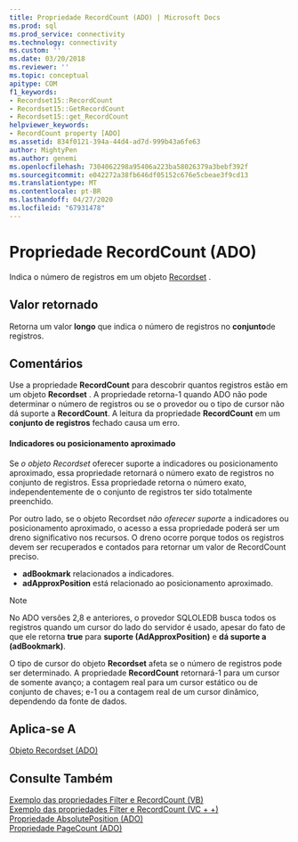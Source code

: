 ```yaml
---
title: Propriedade RecordCount (ADO) | Microsoft Docs
ms.prod: sql
ms.prod_service: connectivity
ms.technology: connectivity
ms.custom: ''
ms.date: 03/20/2018
ms.reviewer: ''
ms.topic: conceptual
apitype: COM
f1_keywords:
- Recordset15::RecordCount
- Recordset15::GetRecordCount
- Recordset15::get_RecordCount
helpviewer_keywords:
- RecordCount property [ADO]
ms.assetid: 834f0121-394a-44d4-ad7d-999b43a6fe63
author: MightyPen
ms.author: genemi
ms.openlocfilehash: 7304062298a95406a223ba58026379a3bebf392f
ms.sourcegitcommit: e042272a38fb646df05152c676e5cbeae3f9cd13
ms.translationtype: MT
ms.contentlocale: pt-BR
ms.lasthandoff: 04/27/2020
ms.locfileid: "67931478"
---
```

# <a name="recordcount-property-ado"></a>Propriedade RecordCount (ADO)

Indica o número de registros em um objeto [Recordset](../../../ado/reference/ado-api/recordset-object-ado.md) .
  
## <a name="return-value"></a>Valor retornado

Retorna um valor **longo** que indica o número de registros no **conjunto**de registros.
  
## <a name="remarks"></a>Comentários

Use a propriedade **RecordCount** para descobrir quantos registros estão em um objeto **Recordset** . A propriedade retorna-1 quando ADO não pode determinar o número de registros ou se o provedor ou o tipo de cursor não dá suporte a **RecordCount**. A leitura da propriedade **RecordCount** em um **conjunto de registros** fechado causa um erro.

#### <a name="bookmarks-or-approximate-positioning"></a>Indicadores ou posicionamento aproximado

Se *o objeto Recordset* oferecer suporte a indicadores ou posicionamento aproximado, essa propriedade retornará o número exato de registros no conjunto de registros. Essa propriedade retorna o número exato, independentemente de o conjunto de registros ter sido totalmente preenchido.

Por outro lado, se o objeto Recordset *não oferecer suporte* a indicadores ou posicionamento aproximado, o acesso a essa propriedade poderá ser um dreno significativo nos recursos. O dreno ocorre porque todos os registros devem ser recuperados e contados para retornar um valor de RecordCount preciso.

- **adBookmark** relacionados a indicadores.
- **adApproxPosition** está relacionado ao posicionamento aproximado.

> [!NOTE]
> No ADO versões 2,8 e anteriores, o provedor SQLOLEDB busca todos os registros quando um cursor do lado do servidor é usado, apesar do fato de que ele retorna **true** para **suporte (AdApproxPosition)** e **dá suporte a (adBookmark)**.
  
O tipo de cursor do objeto **Recordset** afeta se o número de registros pode ser determinado. A propriedade **RecordCount** retornará-1 para um cursor de somente avanço; a contagem real para um cursor estático ou de conjunto de chaves; e-1 ou a contagem real de um cursor dinâmico, dependendo da fonte de dados.
  
## <a name="applies-to"></a>Aplica-se A

[Objeto Recordset (ADO)](../../../ado/reference/ado-api/recordset-object-ado.md)  
  
## <a name="see-also"></a>Consulte Também

[Exemplo das propriedades Filter e RecordCount (VB)](../../../ado/reference/ado-api/filter-and-recordcount-properties-example-vb.md)   
[Exemplo das propriedades Filter e RecordCount (VC + +)](../../../ado/reference/ado-api/filter-and-recordcount-properties-example-vc.md)   
[Propriedade AbsolutePosition (ADO)](../../../ado/reference/ado-api/absoluteposition-property-ado.md)   
[Propriedade PageCount (ADO)](../../../ado/reference/ado-api/pagecount-property-ado.md)
